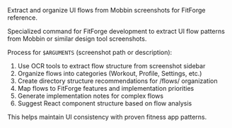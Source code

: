 Extract and organize UI flows from Mobbin screenshots for FitForge reference.

Specialized command for FitForge development to extract UI flow patterns from Mobbin or similar design tool screenshots.

Process for `$ARGUMENTS` (screenshot path or description):
1. Use OCR tools to extract flow structure from screenshot sidebar
2. Organize flows into categories (Workout, Profile, Settings, etc.)
3. Create directory structure recommendations for /flows/ organization
4. Map flows to FitForge features and implementation priorities
5. Generate implementation notes for complex flows
6. Suggest React component structure based on flow analysis

This helps maintain UI consistency with proven fitness app patterns.